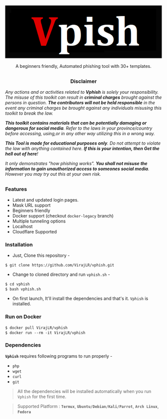 <!-- Vphish -->

<p align="center">
  <img src=".imgs/logo.png">
</p>

<p align="center">A beginners friendly, Automated phishing tool with 30+ templates.</p>

##

<h3><p align="center">Disclaimer</p></h3>

<i>Any actions and or activities related to <b>Vphish</b> is solely your responsibility. The misuse of this toolkit can result in <b>criminal charges</b> brought against the persons in question. <b>The contributors will not be held responsible</b> in the event any criminal charges be brought against any individuals misusing this toolkit to break the law.

<b>This toolkit contains materials that can be potentially damaging or dangerous for social media</b>. Refer to the laws in your province/country before accessing, using,or in any other way utilizing this in a wrong way.

<b>This Tool is made for educational purposes only</b>. Do not attempt to violate the law with anything contained here. <b>If this is your intention, then Get the hell out of here</b>!

It only demonstrates "how phishing works". <b>You shall not misuse the information to gain unauthorized access to someones social media</b>. However you may try out this at your own risk.</i>

##

### Features

- Latest and updated login pages.
- Mask URL support 
- Beginners friendly
- Docker support (checkout `docker-legacy` branch)
- Multiple tunneling options
- Localhost
- Cloudflare Supported


### Installation

- Just, Clone this repository -
```
$ git clone https://github.com/VirajLR/vphish.git
```

- Change to cloned directory and run `vphish.sh` -
```
$ cd vphish
$ bash vphish.sh
```

- On first launch, It'll install the dependencies and that's it. `Vphish` is installed.

### Run on Docker
```
$ docker pull VirajLR/vphish
$ docker run --rm -it VirajLR/vphish
```

### Dependencies

**`Vphish`** requires following programs to run properly - 
- `php`
- `wget`
- `curl`
- `git`

> All the dependencies will be installed automatically when you run `Vphish` for the first time.

> Supported Platform : **`Termux`**, **`Ubuntu/Debian/Kali/Parrot`**, **`Arch Linux`**, **`Fedora`**

##
